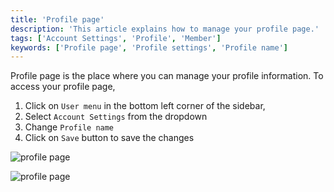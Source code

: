 ```yaml
---
title: 'Profile page'
description: 'This article explains how to manage your profile page.'
tags: ['Account Settings', 'Profile', 'Member']
keywords: ['Profile page', 'Profile settings', 'Profile name']
---
```


Profile page is the place where you can manage your profile information. To access your profile page,
1. Click on `User menu` in the bottom left corner of the sidebar, 
2. Select `Account Settings` from the dropdown
3. Change `Profile name` 
4. Click on `Save` button to save the changes

![profile page](/img/v2/account-settings/account-settings.png)  
  
![profile page](/img/v2/account-settings/profile-page.png)

